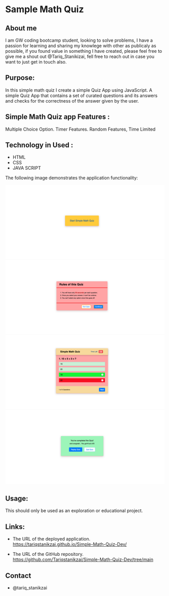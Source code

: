 # Sample Math Quiz

## About me
I am GW coding bootcamp student, looking to solve problems, I have a passion for learning  and sharing my knowlege with other as publicaly as possible, if you found value in something I have created, please feel free to give me a shout out @Tariq_Stanikizai, fell free to reach out in case you want to just get in touch also.

## Purpose:
In this simple math quiz I create a simple Quiz App using JavaScript. A simple Quiz App that contains a set of curated questions and its answers and checks for the correctness of the answer given by the user.


## Simple Math Quiz app Features :
Multiple Choice Option.
Timer Features.
Random Features,
Time Limited


## Technology in Used :
* HTML
* CSS
* JAVA SCRIPT




The following image demonstrates the application functionality:

![](./assets/1.png)
![](./assets/2.png)
![](./assets/3.png)
![](./assets/4.png)

## Usage:
This should only be used as an exploration or educational project.



## Links:

* The URL of the deployed application.
 https://tariqstanikzai.github.io/Simple-Math-Quiz-Dev/

* The URL of the GitHub repository.
 https://github.com/Tariqstanikzai/Simple-Math-Quiz-Dev/tree/main

## Contact
 * @tariq_stanikzai
